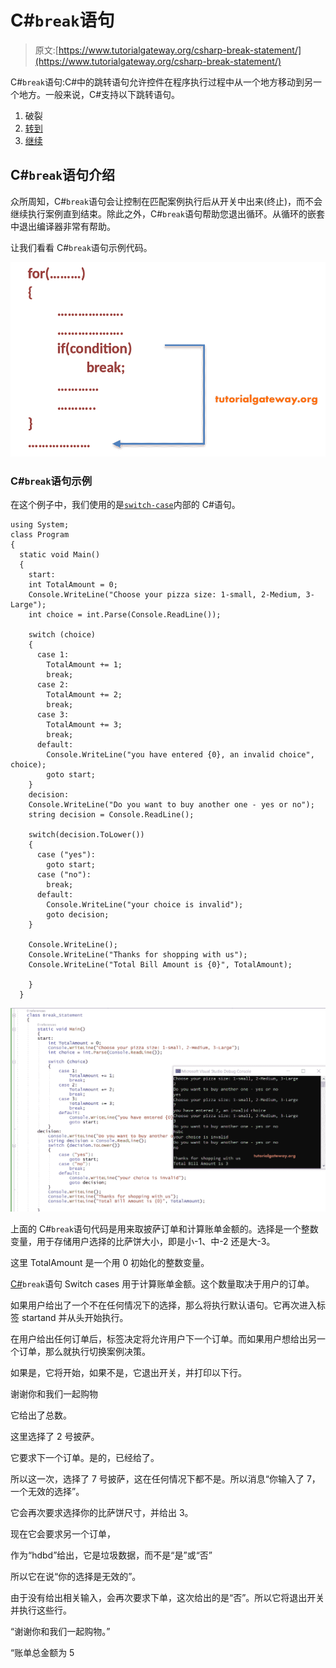 # C#`break`语句

> 原文:[https://www.tutorialgateway.org/csharp-break-statement/](https://www.tutorialgateway.org/csharp-break-statement/)

C#`break`语句:C#中的跳转语句允许控件在程序执行过程中从一个地方移动到另一个地方。一般来说，C#支持以下跳转语句。

1.  破裂
2.  [转到](https://www.tutorialgateway.org/csharp-goto-statement/)
3.  [继续](https://www.tutorialgateway.org/csharp-continue-statement/)

## C#`break`语句介绍

众所周知，C#`break`语句会让控制在匹配案例执行后从开关中出来(终止)，而不会继续执行案例直到结束。除此之外，C#`break`语句帮助您退出循环。从循环的嵌套中退出编译器非常有帮助。

让我们看看 C#`break`语句示例代码。

![C# Break Statement 1](img/b082e40c72e95b790c683597d85d4712.png)

### C#`break`语句示例

在这个例子中，我们使用的是[`switch-case`](https://www.tutorialgateway.org/csharp-switch-case/)内部的 C#语句。

```
using System;
class Program
{
  static void Main()
  {
    start:
    int TotalAmount = 0;
    Console.WriteLine("Choose your pizza size: 1-small, 2-Medium, 3-Large");
    int choice = int.Parse(Console.ReadLine());

    switch (choice)
    {
      case 1:
        TotalAmount += 1;
        break;
      case 2:
        TotalAmount += 2;
        break;
      case 3:
        TotalAmount += 3;
        break;
      default:
        Console.WriteLine("you have entered {0}, an invalid choice", choice);
        goto start;
    }
    decision:
    Console.WriteLine("Do you want to buy another one - yes or no");
    string decision = Console.ReadLine();

    switch(decision.ToLower())
    {
      case ("yes"):
        goto start;
      case ("no"):
        break;
      default:
        Console.WriteLine("your choice is invalid");
        goto decision;
    }

    Console.WriteLine();
    Console.WriteLine("Thanks for shopping with us");
    Console.WriteLine("Total Bill Amount is {0}", TotalAmount);

    }
  }
```

![C# Break Statement 2](img/602ad3895025d7988f72c9f8a967b4e1.png)

上面的 C#`break`语句代码是用来取披萨订单和计算账单金额的。选择是一个整数变量，用于存储用户选择的比萨饼大小，即是小-1、中-2 还是大-3。

这里 TotalAmount 是一个用 0 初始化的整数变量。

[C#](https://www.tutorialgateway.org/csharp-tutorial/)`break`语句 Switch cases 用于计算账单金额。这个数量取决于用户的订单。

如果用户给出了一个不在任何情况下的选择，那么将执行默认语句。它再次进入标签 startand 并从头开始执行。

在用户给出任何订单后，标签决定将允许用户下一个订单。而如果用户想给出另一个订单，那么就执行切换案例决策。

如果是，它将开始，如果不是，它退出开关，并打印以下行。

谢谢你和我们一起购物

它给出了总数。

这里选择了 2 号披萨。

它要求下一个订单。是的，已经给了。

所以这一次，选择了 7 号披萨，这在任何情况下都不是。所以消息“你输入了 7，一个无效的选择”。

它会再次要求选择你的比萨饼尺寸，并给出 3。

现在它会要求另一个订单，

作为“hdbd”给出，它是垃圾数据，而不是“是”或“否”

所以它在说“你的选择是无效的”。

由于没有给出相关输入，会再次要求下单，这次给出的是“否”。所以它将退出开关并执行这些行。

“谢谢你和我们一起购物。”

“账单总金额为 5